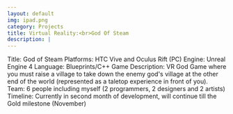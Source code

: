 ```yaml
---
layout: default
img: ipad.png
category: Projects
title: Virtual Reality:<br>God Of Steam
description: |
---
```

Title: God of Steam
Platforms: HTC Vive and Oculus Rift (PC)
Engine: Unreal Engine 4
Language: Blueprints/C++
Game Description: VR God Game where you must raise a village to take down the enemy god's village at the other end of the world (represented as a taletop experience in front of you).
Team: 6 people including myself (2 programmers, 2 designers and 2 artists)
Timeline: Currently in second month of development, will continue till the Gold milestone (November)